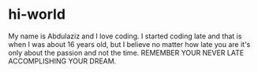 # hi-world
My name is Abdulaziz and I love coding. I started coding late and that is when I was about 16 years old, but I believe no matter how late you are it's only about the passion and not the time. REMEMBER YOUR NEVER LATE ACCOMPLISHING YOUR DREAM.
